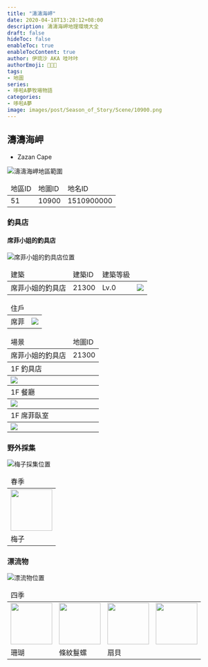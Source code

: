 ```yaml
---
title: "濤濤海岬"
date: 2020-04-18T13:28:12+08:00
description: 濤濤海岬地理環境大全
draft: false
hideToc: false
enableToc: true
enableTocContent: true
author: 伊琉沙 AKA 哇咔咔
authorEmoji: 👩🏿‍🚀
tags: 
- 地圖
series:
- 哆啦A夢牧場物語
categories:
- 哆啦A夢
image: images/post/Season_of_Story/Scene/10900.png
---
```

## 濤濤海岬
+ Zazan Cape

![濤濤海岬地區範圍](/images/post/Season_of_Story/Map/10900.png)
<table>
    <thead>
        <tr>
            <td>地區ID</td>
            <td>地圖ID</td>
            <td>地名ID</td>
        </tr>
    </thead>
    <tr>
            <td>51</td>
            <td>10900</td>
            <td>1510900000</td>
    </tr>
</table>

### 釣具店
#### 席菲小姐的釣具店
![席菲小姐的釣具店位置](/images/post/Season_of_Story/Map/21300.png)
<table>
    <thead>
        <tr>
            <td>建築</td>
            <td>建築ID</td>
            <td>建築等級</td>
            <td></td>
        </tr>
    </thead>
    <tr>
        <td>席菲小姐的釣具店</td>
        <td>21300</td>
        <td>Lv.0</td>
        <td><img src= "/images/post/Season_of_Story/Building/21300.png"></td>
    </tr>
</table>
<table>
    <thead>
        <tr>
            <td>住戶</td>
            <td></td>
        </tr>
    </thead>
    <tr>
        <td>席菲</td>
        <td><img src= "/images/post/Season_of_Story/Sprite/icon_201041250.png"></td>
    </tr>
</table>
<table>
    <thead>
        <tr>
            <td>場景</td>
            <td>地圖ID</td>
        </tr>
    </thead>
    <tr>
        <td>席菲小姐的釣具店</td>
        <td>21300</td>
    </tr>
    <thead>
        <tr>
            <td colspan="2">1F 釣具店</td>
        </tr>
    </thead>
    <tr>
        <td colspan="2"><img src= "/images/post/Season_of_Story/Scene/21300.png"></td>
    </tr>
    <thead>
        <tr>
            <td colspan="2">1F 餐廳</td>
        </tr>
    </thead>
    <tr>
        <td colspan="2"><img src= "/images/post/Season_of_Story/Scene/21300-1F-dining-room.png"></td>
    </tr>
    <thead>
        <tr>
            <td colspan="2">1F 席菲臥室</td>
        </tr>
    </thead>
    <tr>
        <td colspan="2"><img src= "/images/post/Season_of_Story/Scene/21300-1F-Sandy-bedroom.png"></td>
    </tr>
</table>

### 野外採集
![梅子採集位置](/images/post/Season_of_Story/Map/10900-3100101.png)
<table>
    <thead>
        <tr>
            <td >春季</td>
        </tr>
    </thead>
    <tr>
        <td><img width="96px" src= "/images/post/Season_of_Story/Sprite/icon_3100101.png"></td>
    </tr>
    <tr>
        <td >梅子</td>
    </tr>
</table>

### 漂流物
![漂流物位置](/images/post/Season_of_Story/Map/10900-4001.png)
<table>
    <thead>
        <tr>
            <td  colspan="10">四季</td>
        </tr>
    </thead>
    <tr>
        <td><img width="96px" src= "/images/post/Season_of_Story/Sprite/icon_4001008.png"></td>
        <td><img width="96px" src= "/images/post/Season_of_Story/Sprite/icon_4001009.png"></td>
        <td><img width="96px" src= "/images/post/Season_of_Story/Sprite/icon_4001010.png"></td>     
        <td><img width="96px" src= "/images/post/Season_of_Story/Sprite/icon_4001011.png"></td>
    </tr>
    <tr>
        <td >珊瑚</td>
        <td >條紋鬘螺</td>
        <td >扇貝</td>
        <td ></td>
    </tr>
</table>